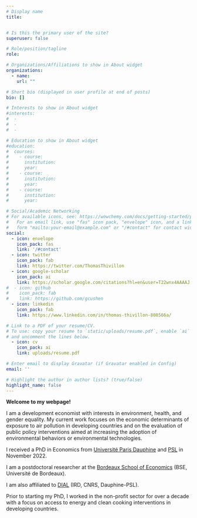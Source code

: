 ```yaml
---
# Display name
title:


# Is this the primary user of the site?
superuser: false

# Role/position/tagline
role:

# Organizations/Affiliations to show in About widget
organizations:
  - name:
    url: ""

# Short bio (displayed in user profile at end of posts)
bio: []

# Interests to show in About widget
#interests:
#  - 
#  - 
#  -

# Education to show in About widget
#education:
#  courses:
#    - course:
#      institution:
#      year:
#    - course:
#      institution:
#      year:
#    - course:
#      institution: 
#      year: 

# Social/Academic Networking
# For available icons, see: https://wowchemy.com/docs/getting-started/page-builder/#icons
#   For an email link, use "fas" icon pack, "envelope" icon, and a link in the
#   form "mailto:your-email@example.com" or "/#contact" for contact widget.
social:
  - icon: envelope
    icon_pack: fas
    link: '/#contact'
  - icon: twitter
    icon_pack: fab
    link: https://twitter.com/ThomasThivillon
  - icon: google-scholar
    icon_pack: ai
    link: https://scholar.google.com/citations?hl=en&user=T22wnx4AAAAJ
#  - icon: github
#    icon_pack: fab
#    link: https://github.com/gcushen
  - icon: linkedin
    icon_pack: fab
    link: https://www.linkedin.com/in/thomas-thivillon-808566a/

# Link to a PDF of your resume/CV.
# To use: copy your resume to `static/uploads/resume.pdf`, enable `ai` icons in `params.toml`,
# and uncomment the lines below.
  - icon: cv
    icon_pack: ai
    link: uploads/resume.pdf

# Enter email to display Gravatar (if Gravatar enabled in Config)
email: ''

# Highlight the author in author lists? (true/false)
highlight_name: false
---
```


**Welcome to my webpage!** 

I am a development economist with interests in environment, health, and gender equality. My current work focuses on the economic determinants of exposure to air pollution in developing countries and on the evaluation of public policy interventions aimed at increasing the adoption of environmental behaviors or environmental technologies.

I received a PhD in Economics from [Université Paris Dauphine](https://dauphine.psl.eu/en/) and [PSL](https://psl.eu/en) in November 2022.

I am a postdoctoral researcher at the [Bordeaux School of Economics](https://www.bse.u-bordeaux.fr/) (BSE, Université de Bordeaux).

I am also affiliated to [DIAL](https://dial.ird.fr/en/) (IRD, CNRS, Dauphine-PSL).

Prior to starting my PhD, I worked in the non-profit sector for over a decade with a focus on access to energy and clean cooking interventions in developing countries.










